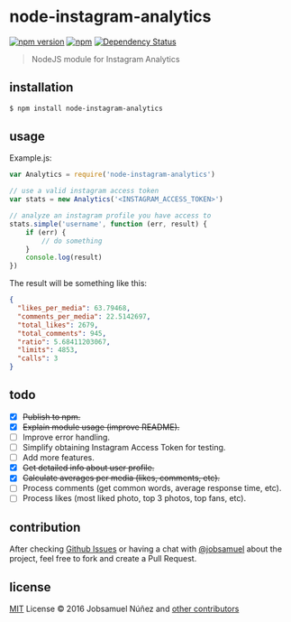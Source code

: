 # node-instagram-analytics
[![npm version](https://img.shields.io/npm/v/node-instagram-analytics.svg?style=flat-square)](https://www.npmjs.com/package/node-instagram-analytics) [![npm](https://img.shields.io/npm/dt/node-instagram-analytics.svg?style=flat-square)](https://www.npmjs.com/package/node-instagram-analytics) [![Dependency Status](https://david-dm.org/heartyrobot/node-instagram-analytics/status.svg?style=flat-square)](https://www.npmjs.com/package/node-instagram-analytics)

> NodeJS module for Instagram Analytics

## installation

```bash
$ npm install node-instagram-analytics
```

## usage

Example.js:

```js
var Analytics = require('node-instagram-analytics')

// use a valid instagram access token
var stats = new Analytics('<INSTAGRAM_ACCESS_TOKEN>')

// analyze an instagram profile you have access to
stats.simple('username', function (err, result) {
    if (err) {
        // do something
    }
    console.log(result)
})
```

The result will be something like this:

```json
{
  "likes_per_media": 63.79468,
  "comments_per_media": 22.5142697,
  "total_likes": 2679,
  "total_comments": 945,
  "ratio": 5.68411203067,
  "limits": 4853,
  "calls": 3
}
```

## todo

- [x] ~~Publish to npm.~~
- [x] ~~Explain module usage (improve README).~~
- [ ] Improve error handling.
- [ ] Simplify obtaining Instagram Access Token for testing.
- [ ] Add more features.
 - [x] ~~Get detailed info about user profile.~~
 - [x] ~~Calculate averages per media (likes, comments, etc).~~
 - [ ] Process comments (get common words, average response time, etc).
 - [ ] Process likes (most liked photo, top 3 photos, top fans, etc).

## contribution

After checking [Github Issues](https://github.com/jobsamuel/node-instagram-analytics/issues) or having a chat with [@jobsamuel](https://telegram.me/jobsamuel) about the project, feel free to fork and create a Pull Request.

## license

[MIT](http://opensource.org/licenses/MIT) License :copyright: 2016 Jobsamuel Núñez and [other contributors](https://github.com/jobsamuel/node-instagram-analytics/graphs/contributors)